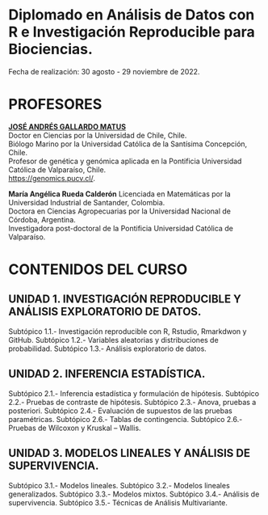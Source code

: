 # Diplomado en Análisis de Datos con R e Investigación Reproducible para Biociencias.

Fecha de realización: 30 agosto - 29 noviembre de 2022.

# PROFESORES

[**JOSÉ ANDRÉS GALLARDO MATUS**](https://github.com/DrJoseGallardo)  
Doctor en Ciencias por la Universidad de Chile, Chile.  
Biólogo Marino por la Universidad Católica de la Santísima Concepción, Chile.  
Profesor de genética y genómica aplicada en la Pontificia Universidad Católica de Valparaíso, Chile.  
https://genomics.pucv.cl/. 

**María Angélica Rueda Calderón**
Licenciada en Matemáticas por la Universidad Industrial de Santander, Colombia.  
Doctora en Ciencias Agropecuarias por la Universidad Nacional de Córdoba, Argentina.  
Investigadora post-doctoral de la Pontificia Universidad Católica de Valparaíso.  

# CONTENIDOS DEL CURSO

## UNIDAD 1. INVESTIGACIÓN REPRODUCIBLE Y ANÁLISIS EXPLORATORIO DE DATOS. 
Subtópico 1.1.- Investigación reproducible con R, Rstudio, Rmarkdwon y GitHub.
Subtópico 1.2.- Variables aleatorias y distribuciones de probabilidad.
Subtópico 1.3.- Análisis exploratorio de datos.

## UNIDAD 2. INFERENCIA ESTADÍSTICA. 
Subtópico 2.1.- Inferencia estadística y formulación de hipótesis.
Subtópico 2.2.- Pruebas de contraste de hipótesis.
Subtópico 2.3.- Anova, pruebas a posteriori.
Subtópico 2.4.- Evaluación de supuestos de las pruebas paramétricas.
Subtópico 2.6.- Tablas de contingencia.
Subtópico 2.6.- Pruebas de Wilcoxon y Kruskal – Wallis.
  
## UNIDAD 3. MODELOS LINEALES Y ANÁLISIS DE SUPERVIVENCIA. 
Subtópico 3.1.- Modelos lineales.
Subtópico 3.2.- Modelos lineales generalizados.
Subtópico 3.3.- Modelos mixtos.
Subtópico 3.4.- Análisis de supervivencia.
Subtópico 3.5.- Técnicas de Análisis Multivariante.
